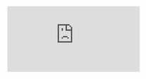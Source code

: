 <a href="https://codesandbox.io/s/k-k2in7">![About Me](https://github.com/eminsaygi/eminsaygi/blob/main/banner.html)</a>
